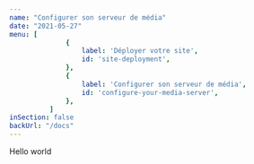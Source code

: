 ```yaml
---
name: "Configurer son serveur de média"
date: "2021-05-27"
menu: [
              {
                  label: 'Déployer votre site',
                  id: 'site-deployment',
              },
              {
                  label: 'Configurer son serveur de média',
                  id: 'configure-your-media-server',
              },
          ]
inSection: false
backUrl: "/docs"
---
```

Hello world
